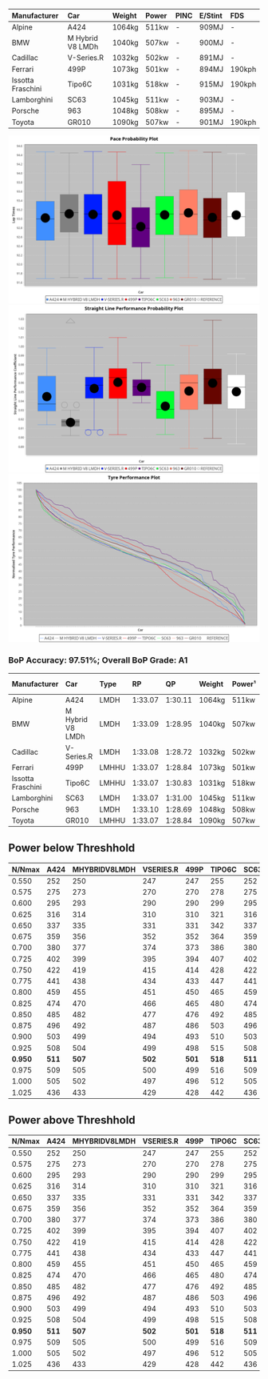 |Manufacturer|Car|Weight|Power|PINC|E/Stint|FDS|
|:-|:-|:-|:-|:-|:-|:-|
|Alpine|A424|1064kg|511kw|-|909MJ|-|
|BMW|M Hybrid V8 LMDh|1040kg|507kw|-|900MJ|-|
|Cadillac|V-Series.R|1032kg|502kw|-|891MJ|-|
|Ferrari|499P|1073kg|501kw|-|894MJ|190kph|
|Issotta Fraschini|Tipo6C|1031kg|518kw|-|915MJ|190kph|
|Lamborghini|SC63|1045kg|511kw|-|903MJ|-|
|Porsche|963|1048kg|508kw|-|895MJ|-|
|Toyota|GR010|1090kg|507kw|-|901MJ|190kph|

![PACECHART](./IMG/ACOMETHOD.png)
![STRAIGHTLINEPERFORMANCECHART](./IMG/ACOMETHOD_sp.png)
![TYREPERFORMANCECHART](./IMG/ACOMETHOD_tw.png)

### BoP Accuracy: 97.51%; Overall BoP Grade: A1
|Manufacturer|Car|Type|RP|QP|Weight|Power¹|Threshhold|PINC|Power²|E/Stint|AVG Vmax|FDS|RDLC|L/Stint|BOP-Grade|ModelAccuracy|ModelPoints|Match%|
|:-|:-|:-|:-|:-|:-|:-|:-|:-|:-|:-|:-|:-|:-|:-|:-|:-|:-|:-|
|Alpine|A424|LMDH|1:33.07|1:30.11|1064kg|511kw|210.0kph|-|511kw|909MJ|324.36kph|-|1.00|41|~A1|81.15%|521|100.00%|
|BMW|M Hybrid V8 LMDh|LMDH|1:33.09|1:28.95|1040kg|507kw|210.0kph|-|507kw|900MJ|321.25kph|-|1.04|41|~A1|98.60%|1690|100.00%|
|Cadillac|V-Series.R|LMDH|1:33.08|1:28.72|1032kg|502kw|210.0kph|-|502kw|891MJ|325.90kph|-|1.04|41|~A1|91.10%|1770|97.57%|
|Ferrari|499P|LMHHU|1:33.07|1:28.84|1073kg|501kw|210.0kph|-|501kw|894MJ|325.89kph|190kph|1.02|41|~A1|84.26%|2292|100.00%|
|Issotta Fraschini|Tipo6C|LMHHU|1:33.07|1:30.83|1031kg|518kw|210.0kph|-|518kw|915MJ|327.93kph|190kph|1.08|40|+A2|66.67%|96|90.34%|
|Lamborghini|SC63|LMDH|1:33.07|1:31.00|1045kg|511kw|210.0kph|-|511kw|903MJ|323.27kph|-|1.05|41|+A2|96.77%|419|92.16%|
|Porsche|963|LMDH|1:33.10|1:28.69|1048kg|508kw|210.0kph|-|508kw|895MJ|325.78kph|-|1.02|41|~A1|93.14%|5746|100.00%|
|Toyota|GR010|LMHHU|1:33.07|1:28.84|1090kg|507kw|210.0kph|-|507kw|901MJ|325.58kph|190kph|1.01|41|~A1|87.37%|3154|100.00%|

## Power below Threshhold
|N/Nmax|A424|MHYBRIDV8LMDH|VSERIES.R|499P|TIPO6C|SC63|963|GR010|
|:-|:-|:-|:-|:-|:-|:-|:-|:-|
|0.550|252|250|247|247|255|252|250|250|
|0.575|275|273|270|270|278|275|273|273|
|0.600|295|293|290|290|299|295|293|293|
|0.625|316|314|310|310|321|316|314|314|
|0.650|337|335|331|331|342|337|335|335|
|0.675|359|356|352|352|364|359|357|356|
|0.700|380|377|374|373|386|380|378|377|
|0.725|402|399|395|394|407|402|399|399|
|0.750|422|419|415|414|428|422|420|419|
|0.775|441|438|434|433|447|441|439|438|
|0.800|459|455|451|450|465|459|456|455|
|0.825|474|470|466|465|480|474|471|470|
|0.850|485|482|477|476|492|485|483|482|
|0.875|496|492|487|486|503|496|493|492|
|0.900|503|499|494|493|510|503|500|499|
|0.925|508|504|499|498|515|508|505|504|
|**0.950**|**511**|**507**|**502**|**501**|**518**|**511**|**508**|**507**|
|0.975|509|505|500|499|516|509|506|505|
|1.000|505|502|497|496|512|505|503|502|
|1.025|436|433|429|428|442|436|434|433|

## Power above Threshhold
|N/Nmax|A424|MHYBRIDV8LMDH|VSERIES.R|499P|TIPO6C|SC63|963|GR010|
|:-|:-|:-|:-|:-|:-|:-|:-|:-|
|0.550|252|250|247|247|255|252|250|250|
|0.575|275|273|270|270|278|275|273|273|
|0.600|295|293|290|290|299|295|293|293|
|0.625|316|314|310|310|321|316|314|314|
|0.650|337|335|331|331|342|337|335|335|
|0.675|359|356|352|352|364|359|357|356|
|0.700|380|377|374|373|386|380|378|377|
|0.725|402|399|395|394|407|402|399|399|
|0.750|422|419|415|414|428|422|420|419|
|0.775|441|438|434|433|447|441|439|438|
|0.800|459|455|451|450|465|459|456|455|
|0.825|474|470|466|465|480|474|471|470|
|0.850|485|482|477|476|492|485|483|482|
|0.875|496|492|487|486|503|496|493|492|
|0.900|503|499|494|493|510|503|500|499|
|0.925|508|504|499|498|515|508|505|504|
|**0.950**|**511**|**507**|**502**|**501**|**518**|**511**|**508**|**507**|
|0.975|509|505|500|499|516|509|506|505|
|1.000|505|502|497|496|512|505|503|502|
|1.025|436|433|429|428|442|436|434|433|
